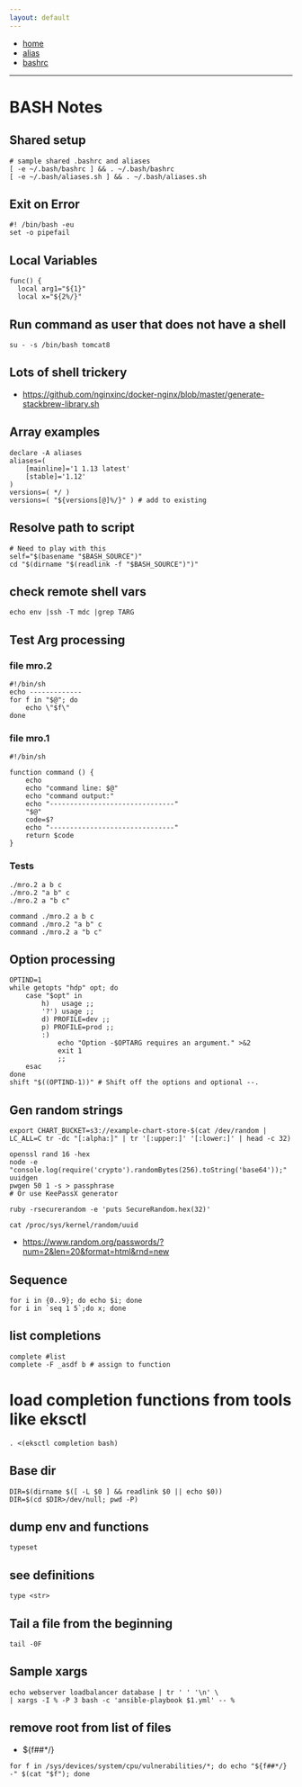 ```yaml
---
layout: default
---
```

- [home](/index.md)
- [alias](/shell-bash-alias.md)
- [bashrc](/shell-bash-bashrc.md)

---
# BASH Notes

## Shared setup

```
# sample shared .bashrc and aliases
[ -e ~/.bash/bashrc ] && . ~/.bash/bashrc
[ -e ~/.bash/aliases.sh ] && . ~/.bash/aliases.sh
```

## Exit on Error
```
#! /bin/bash -eu
set -o pipefail
```

## Local Variables
```
func() {
  local arg1="${1}"
  local x="${2%/}"
```

## Run command as user that does not have a shell
```
su - -s /bin/bash tomcat8
```

## Lots of shell trickery

- <https://github.com/nginxinc/docker-nginx/blob/master/generate-stackbrew-library.sh>


## Array examples
```
declare -A aliases
aliases=(
	[mainline]='1 1.13 latest'
	[stable]='1.12'
)
versions=( */ )
versions=( "${versions[@]%/}" ) # add to existing
```

## Resolve path to script
```
# Need to play with this
self="$(basename "$BASH_SOURCE")"
cd "$(dirname "$(readlink -f "$BASH_SOURCE")")"
```

## check remote shell vars
```
echo env |ssh -T mdc |grep TARG
```

## Test Arg processing
### file mro.2
```
#!/bin/sh
echo -------------
for f in "$@"; do
    echo \"$f\"
done
```

### file mro.1
```
#!/bin/sh

function command () {
    echo
    echo "command line: $@"
    echo "command output:"
    echo "-------------------------------"
    "$@"
    code=$?
    echo "-------------------------------"
    return $code
}
```

### Tests
```
./mro.2 a b c
./mro.2 "a b" c
./mro.2 a "b c"

command ./mro.2 a b c
command ./mro.2 "a b" c
command ./mro.2 a "b c"
```

## Option processing
```
OPTIND=1
while getopts "hdp" opt; do
    case "$opt" in
        h)   usage ;;
        '?') usage ;;
        d) PROFILE=dev ;;
        p) PROFILE=prod ;;
        :)
            echo "Option -$OPTARG requires an argument." >&2
            exit 1
            ;;
    esac
done
shift "$((OPTIND-1))" # Shift off the options and optional --.
```

## Gen random strings
```
export CHART_BUCKET=s3://example-chart-store-$(cat /dev/random | LC_ALL=C tr -dc "[:alpha:]" | tr '[:upper:]' '[:lower:]' | head -c 32)

openssl rand 16 -hex
node -e "console.log(require('crypto').randomBytes(256).toString('base64'));"
uuidgen
pwgen 50 1 -s > passphrase
# Or use KeePassX generator

ruby -rsecurerandom -e 'puts SecureRandom.hex(32)'

cat /proc/sys/kernel/random/uuid

```
- <https://www.random.org/passwords/?num=2&len=20&format=html&rnd=new>

## Sequence
```
for i in {0..9}; do echo $i; done
for i in `seq 1 5`;do x; done
```

## list completions
```
complete #list
complete -F _asdf b # assign to function
```

# load completion functions from tools like eksctl
```
. <(eksctl completion bash)
```

## Base dir
```
DIR=$(dirname $([ -L $0 ] && readlink $0 || echo $0))
DIR=$(cd $DIR>/dev/null; pwd -P)
```

## dump env and functions
`typeset`

## see definitions
`type <str>`

## Tail a file from the beginning
`tail -0F`


## Sample xargs
```
echo webserver loadbalancer database | tr ' ' '\n' \
| xargs -I % -P 3 bash -c 'ansible-playbook $1.yml' -- %
```

## remove root from list of files
- ${f##*/}
```
for f in /sys/devices/system/cpu/vulnerabilities/*; do echo "${f##*/} -" $(cat "$f"); done
```
